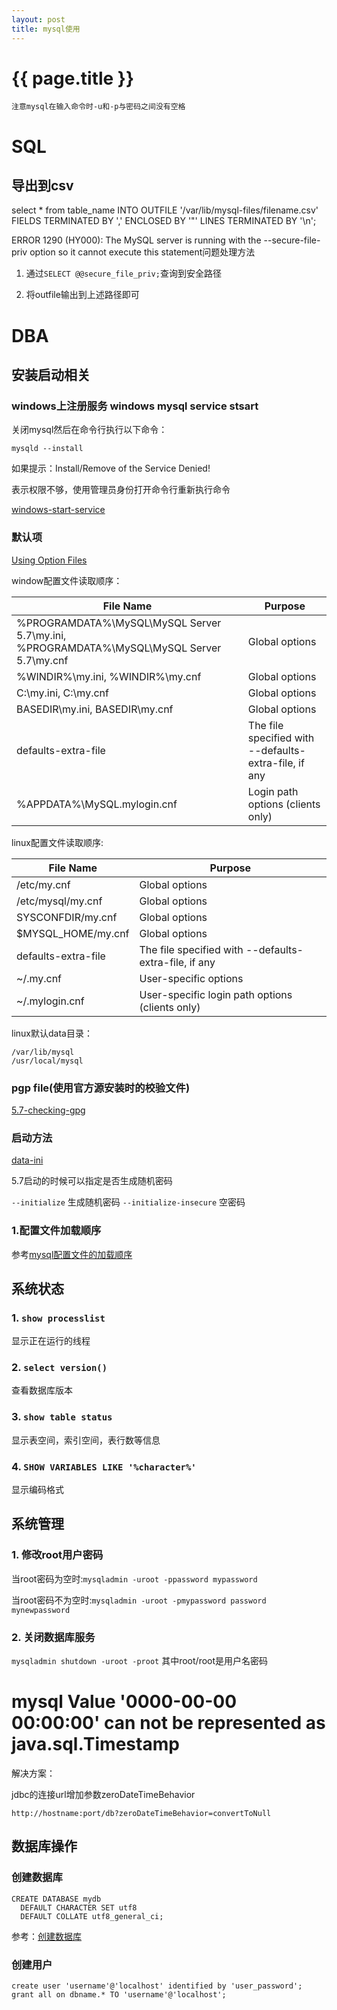 ```yaml
---
layout: post
title: mysql使用
---
```

{{ page.title }}
================

`注意mysql在输入命令时-u和-p与密码之间没有空格`

# SQL

## 导出到csv

select * from table_name INTO OUTFILE '/var/lib/mysql-files/filename.csv' FIELDS TERMINATED BY ',' ENCLOSED BY '"' LINES TERMINATED BY '\n';

ERROR 1290 (HY000): The MySQL server is running with the --secure-file-priv option so it cannot execute this statement问题处理方法

1. 通过`SELECT @@secure_file_priv;`查询到安全路径

2. 将outfile输出到上述路径即可

# DBA

## 安装启动相关

### windows上注册服务 windows mysql service stsart

关闭mysql然后在命令行执行以下命令：

`mysqld --install`

如果提示：Install/Remove of the Service Denied!

表示权限不够，使用管理员身份打开命令行重新执行命令

[windows-start-service](https://dev.mysql.com/doc/refman/5.7/en/windows-start-service.html)


### 默认项

[Using Option Files](https://dev.mysql.com/doc/refman/5.7/en/option-files.html)

window配置文件读取顺序：

| File Name| Purpose |
|----------|----------|
| %PROGRAMDATA%\MySQL\MySQL Server 5.7\my.ini, %PROGRAMDATA%\MySQL\MySQL Server 5.7\my.cnf      | Global options     |
| %WINDIR%\my.ini, %WINDIR%\my.cnf      | Global options      |
| C:\my.ini, C:\my.cnf     | Global options     |
| BASEDIR\my.ini, BASEDIR\my.cnf     | Global options     |
| defaults-extra-file     | The file specified with --defaults-extra-file, if any     |
| %APPDATA%\MySQL\.mylogin.cnf     | Login path options (clients only)     |

linux配置文件读取顺序:

| File Name| Purpose |
|----------|----------|
| /etc/my.cnf      | Global options     |
| /etc/mysql/my.cnf      | Global options      |
| SYSCONFDIR/my.cnf     | Global options     |
| $MYSQL_HOME/my.cnf     | Global options     |
| defaults-extra-file     | The file specified with --defaults-extra-file, if any     |
| ~/.my.cnf     | User-specific options     |
| ~/.mylogin.cnf     | User-specific login path options (clients only)     |

linux默认data目录：

```
/var/lib/mysql
/usr/local/mysql
```

### pgp file(使用官方源安装时的校验文件)

[5.7-checking-gpg](https://dev.mysql.com/doc/refman/5.7/en/checking-gpg-signature.html)

### 启动方法

[data-ini](https://dev.mysql.com/doc/refman/5.7/en/data-directory-initialization-mysqld.html)

5.7启动的时候可以指定是否生成随机密码

`--initialize` 生成随机密码
`--initialize-insecure` 空密码

### 1.配置文件加载顺序

参考[mysql配置文件的加载顺序](http://dev.mysql.com/doc/refman/5.7/en/option-files.html)

## 系统状态

### 1. `show processlist`

显示正在运行的线程

### 2. `select version()`

查看数据库版本

### 3. `show table status`

显示表空间，索引空间，表行数等信息

### 4. `SHOW VARIABLES LIKE '%character%'`

显示编码格式

## 系统管理

### 1. 修改root用户密码

当root密码为空时:`mysqladmin -uroot -ppassword mypassword`

当root密码不为空时:`mysqladmin -uroot -pmypassword password mynewpassword`

### 2. 关闭数据库服务

`mysqladmin shutdown -uroot -proot` 其中root/root是用户名密码


# mysql Value '0000-00-00 00:00:00' can not be represented as java.sql.Timestamp

解决方案：

jdbc的连接url增加参数zeroDateTimeBehavior

`http://hostname:port/db?zeroDateTimeBehavior=convertToNull`

## 数据库操作

### 创建数据库

```
CREATE DATABASE mydb
  DEFAULT CHARACTER SET utf8
  DEFAULT COLLATE utf8_general_ci;
```

参考：[创建数据库](https://dev.mysql.com/doc/refman/5.7/en/charset-applications.html)

### 创建用户

```
create user 'username'@'localhost' identified by 'user_password';
grant all on dbname.* TO 'username'@'localhost';
```
